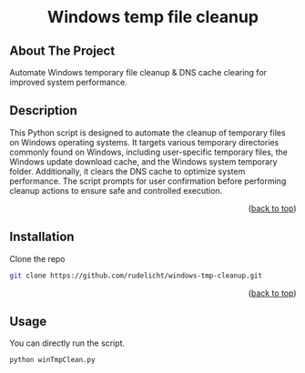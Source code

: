 <a name="readme-top"></a>

<br />
<div align="center">

<h1 align="center">Windows temp file cleanup</h3>

</div>




<!-- ABOUT THE PROJECT -->
## About The Project

Automate Windows temporary file cleanup & DNS cache clearing for improved system performance.

## Description
This Python script is designed to automate the cleanup of temporary files on Windows operating systems. It targets various temporary directories commonly found on Windows, including user-specific temporary files, the Windows update download cache, and the Windows system temporary folder. Additionally, it clears the DNS cache to optimize system performance. The script prompts for user confirmation before performing cleanup actions to ensure safe and controlled execution.

<p align="right">(<a href="#readme-top">back to top</a>)</p>


## Installation

 Clone the repo
   ```sh
   git clone https://github.com/rudelicht/windows-tmp-cleanup.git
   ```

<p align="right">(<a href="#readme-top">back to top</a>)</p>



<!-- USAGE EXAMPLES -->
## Usage
You can directly run the script.
```py
python winTmpClean.py
```





